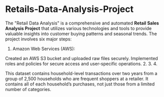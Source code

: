 # Retails-Data-Analysis-Project
The "Retail Data Analysis" is a comprehensive and automated **Retail Sales Analysis Project** that utilizes various technologies and tools to provide valuable insights into customer buying patterns and seasonal trends. The project involves six major steps:
1. Amazon Web Services (AWS):
   
Created an AWS S3 bucket and uploaded raw files securely. Implemented roles and policies for secure access and user-specific operations.
2. 
3. 
4. 
   
This dataset contains household-level transactions over two years from a group of 2,500 households who are frequent shoppers at a retailer. It contains all of each household’s purchases, not just those from a limited number of categories.


